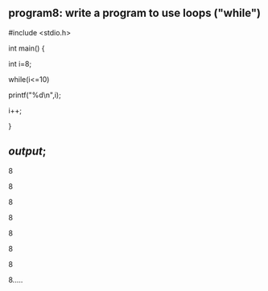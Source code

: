 ## program8: write a program to use loops ("while")

#include <stdio.h>

int main() {

int i=8;

while(i<=10)

printf("%d\n",i);

i++;

}

## *output*;
8

8

8

8

8

8

8

8.....
